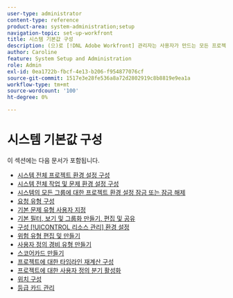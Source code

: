 ```yaml
---
user-type: administrator
content-type: reference
product-area: system-administration;setup
navigation-topic: set-up-workfront
title: 시스템 기본값 구성
description: (으)로 [!DNL Adobe Workfront] 관리자는 사용자가 만드는 모든 프로젝트에 대한 환경 설정과 같은 시스템 기본값을 구성할 수 있습니다.
author: Caroline
feature: System Setup and Administration
role: Admin
exl-id: 0ea1722b-fbcf-4e13-b206-f954877076cf
source-git-commit: 1517e3e28fe536a8a72d2802919c8b8819e9ea1a
workflow-type: tm+mt
source-wordcount: '100'
ht-degree: 0%

---
```


# 시스템 기본값 구성

이 섹션에는 다음 문서가 포함됩니다.

* [시스템 전체 프로젝트 환경 설정 구성](../../../administration-and-setup/set-up-workfront/configure-system-defaults/set-project-preferences.md)
* [시스템 전체 작업 및 문제 환경 설정 구성](../../../administration-and-setup/set-up-workfront/configure-system-defaults/set-task-issue-preferences.md)
* [시스템의 모든 그룹에 대한 프로젝트 환경 설정 잠금 또는 잠금 해제](../../../administration-and-setup/set-up-workfront/configure-system-defaults/lock-or-unlock-project-preferences-for-groups-system.md)
* [요청 유형 구성](../../../administration-and-setup/set-up-workfront/configure-system-defaults/configure-request-types.md)
* [기본 문제 유형 사용자 지정](../../../administration-and-setup/set-up-workfront/configure-system-defaults/customize-default-issue-types.md)
* [기본 필터, 보기 및 그룹화 만들기, 편집 및 공유](../../../administration-and-setup/set-up-workfront/configure-system-defaults/create-and-share-default-fvgs.md)
* [구성 [!UICONTROL 리소스 관리] 환경 설정](../../../administration-and-setup/set-up-workfront/configure-system-defaults/configure-resource-mgmt-preferences.md)
* [위험 유형 편집 및 만들기](../../../administration-and-setup/set-up-workfront/configure-system-defaults/edit-create-risk-types.md)
* [사용자 정의 경비 유형 만들기](../../../administration-and-setup/set-up-workfront/configure-system-defaults/create-custom-expense-types.md)
* [스코어카드 만들기](../../../administration-and-setup/set-up-workfront/configure-system-defaults/create-scorecard.md)
* [프로젝트에 대한 타임라인 재계산 구성](../../../administration-and-setup/set-up-workfront/configure-system-defaults/configure-timeline-recalculations-projects.md)
* [프로젝트에 대한 사용자 정의 분기 활성화](../../../administration-and-setup/set-up-workfront/configure-system-defaults/enable-custom-quarters-projects.md)
* [위치 구성](/help/quicksilver/administration-and-setup/set-up-workfront/configure-system-defaults/configure-locations.md)
* [등급 카드 관리](/help/quicksilver/administration-and-setup/set-up-workfront/configure-system-defaults/manage-rate-cards.md)
